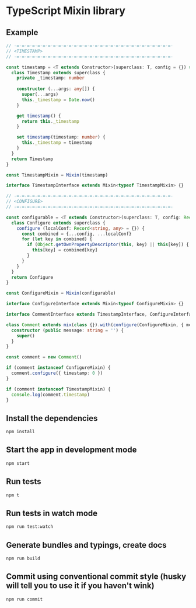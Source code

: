 # TypeScript Mixin library

## Example

```typescript
// -=-=-=-=-=-=-=-=-=-=-=-=-=-=-=-=-=-=-=-=-=-=-=-=-=-=-=-=-=-=-
// <TIMESTAMP>
// -=-=-=-=-=-=-=-=-=-=-=-=-=-=-=-=-=-=-=-=-=-=-=-=-=-=-=-=-=-=-

const timestamp = <T extends Constructor>(superclass: T, config = {}) => {
  class Timestamp extends superclass {
    private _timestamp: number
    
    constructor (...args: any[]) {
      super(...args)
      this._timestamp = Date.now()
    }

    get timestamp() {
      return this._timestamp
    }

    set timestamp(timestamp: number) {
      this._timestamp = timestamp
    }
  }
  return Timestamp
}

const TimestampMixin = Mixin(timestamp)

interface TimestampInterface extends Mixin<typeof TimestampMixin> {}

// -=-=-=-=-=-=-=-=-=-=-=-=-=-=-=-=-=-=-=-=-=-=-=-=-=-=-=-=-=-=-
// <CONFIGURE>
// -=-=-=-=-=-=-=-=-=-=-=-=-=-=-=-=-=-=-=-=-=-=-=-=-=-=-=-=-=-=-

const configurable = <T extends Constructor>(superclass: T, config: Record<string, any> = {}) => {
  class Configure extends superclass {
    configure (localConf: Record<string, any> = {}) {
      const combined = {...config, ...localConf}
      for (let key in combined) {
        if (Object.getOwnPropertyDescriptor(this, key) || this[key]) {
          this[key] = combined[key]
        }
      }
    }
  }
  return Configure
}

const ConfigureMixin = Mixin(configurable)

interface ConfigureInterface extends Mixin<typeof ConfigureMixin> {}

interface CommentInterface extends TimestampInterface, ConfigureInterface {}

class Comment extends mix(class {}).with(configure(ConfigureMixin, { message: 'Some comment' }), TimestampMixin) implements CommentInterface {
  constructor (public message: string = '') {
    super()
  }
}

const comment = new Comment()

if (comment instanceof ConfigureMixin) {
  comment.configure({ timestamp: 0 })
}

if (comment instanceof TimestampMixin) {
  console.log(comment.timestamp)
}
```

## Install the dependencies
```bash
npm install
```

## Start the app in development mode
```bash
npm start
```

## Run tests
```bash
npm t
```

## Run tests in watch mode
```bash
npm run test:watch
```

## Generate bundles and typings, create docs
```bash
npm run build
```

## Commit using conventional commit style (husky will tell you to use it if you haven't wink)
```bash
npm run commit
```
